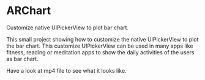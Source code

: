 # ARChart
Customize native UIPickerView to plot bar chart.

This small project showing how to customize the native UIPickerView to plot the bar chart.
This customize UIPickerView can be used in many apps like fitness, reading or meditation apps
to show the daily activities of the users as bar chart.

Have a look at mp4 file to see what it looks like.
